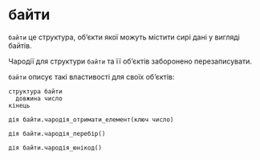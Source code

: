 # байти

`байти` <keyword>це</keyword> структура, обʼєкти якої можуть містити сирі дані у вигляді байтів.

Чародії для структури `байти` та її обʼєктів заборонено перезаписувати.

`байти` описує такі властивості для своїх обʼєктів:

```мавка
структура байти
  довжина число
кінець
```

```мавка
дія байти.чародія_отримати_елемент(ключ число)
```

```мавка
дія байти.чародія_перебір()
```

```мавка
дія байти.чародія_юнікод()
```